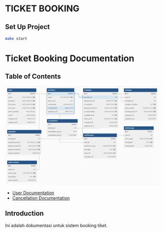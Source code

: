 # TICKET BOOKING

## Set Up Project

```bash
make start
```

# Ticket Booking Documentation

## Table of Contents

![User API Diagram](https://raw.githubusercontent.com/Junx27/ticket-booking/2-readme/doc/assets/erd.png)

- [User Documentation](doc/user.md)
- [Cancellation Documentation](doc/cancellation.md)

## Introduction

Ini adalah dokumentasi untuk sistem booking tiket.
